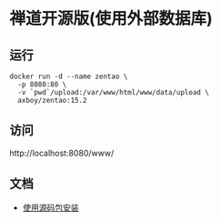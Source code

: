# 禅道开源版(使用外部数据库)

## 运行

```
docker run -d --name zentao \
  -p 8080:80 \
  -v `pwd`/upload:/var/www/html/www/data/upload \
  axboy/zentao:15.2
```

## 访问

http://localhost:8080/www/

## 文档

- [使用源码包安装](https://www.zentao.net/book/zentaopmshelp/101.html)
